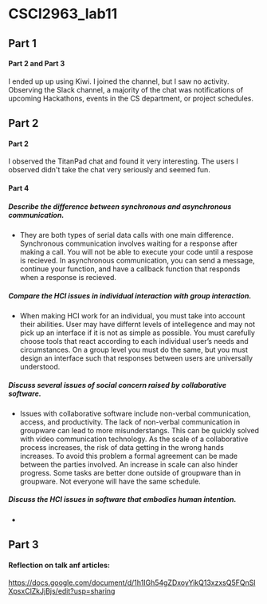 # CSCI2963_lab11

## Part 1
#### Part 2 and Part 3
I ended up up using Kiwi. I joined the channel, but I saw no activity. Observing the Slack channel, a majority of the chat was notifications of upcoming Hackathons, events in the CS department, or project schedules.

## Part 2
#### Part 2
I observed the TitanPad chat and found it very interesting. The users I observed didn't take the chat very seriously and seemed fun.
#### Part 4
##### Describe the difference between synchronous and asynchronous communication.
  - They are both types of serial data calls with one main difference. Synchronous communication involves waiting for a response after making a call. You will not be able to execute your code until a respose is recieved. In asynchronous communication, you can send a message, continue your function, and have a callback function that responds when a response is recieved.
##### Compare the HCI issues in individual interaction with group interaction.
  - When making HCI work for an individual, you must take into account their abilities. User may have differnt levels of intellegence and may not pick up an interface if it is not as simple as possible. You must carefully choose tools that react according to each individual user’s needs and circumstances. On a group level you must do the same, but you must design an interface such that responses between users are universally understood.
##### Discuss several issues of social concern raised by collaborative software.
  - Issues with collaborative software include non-verbal communication, access, and productivity. The lack of non-verbal communication in groupware can lead to more misunderstangs. This can be quickly solved with video communication technology. As the scale of a collaborative process increases, the risk of data getting in the wrong hands increases. To avoid this problem a formal agreement can be made between the parties involved. An increase in scale can also hinder progress. Some tasks are better done outside of groupware than in groupware. Not everyone will have the same schedule.
##### Discuss the HCI issues in software that embodies human intention.  
  -
## Part 3
#### Reflection on talk anf articles:
https://docs.google.com/document/d/1h1IGh54gZDxoyYikQ13xzxsQ5FQnSlXpsxClZkJjBjs/edit?usp=sharing
